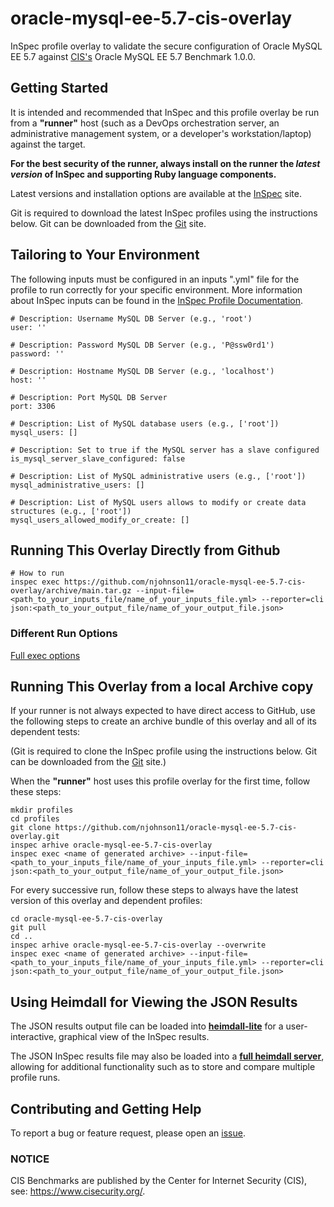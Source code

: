 # oracle-mysql-ee-5.7-cis-overlay
InSpec profile overlay to validate the secure configuration of Oracle MySQL EE 5.7 against [CIS's](https://www.cisecurity.org/cis-benchmarks/) Oracle MySQL EE 5.7 Benchmark 1.0.0.

## Getting Started  
It is intended and recommended that InSpec and this profile overlay be run from a __"runner"__ host (such as a DevOps orchestration server, an administrative management system, or a developer's workstation/laptop) against the target.

__For the best security of the runner, always install on the runner the _latest version_ of InSpec and supporting Ruby language components.__ 

Latest versions and installation options are available at the [InSpec](http://inspec.io/) site.

Git is required to download the latest InSpec profiles using the instructions below. Git can be downloaded from the [Git](https://git-scm.com/book/en/v2/Getting-Started-Installing-Git) site. 

## Tailoring to Your Environment
The following inputs must be configured in an inputs ".yml" file for the profile to run correctly for your specific environment. More information about InSpec inputs can be found in the [InSpec Profile Documentation](https://www.inspec.io/docs/reference/profiles/).
 
```
# Description: Username MySQL DB Server (e.g., 'root')
user: ''

# Description: Password MySQL DB Server (e.g., 'P@ssw0rd1')
password: ''

# Description: Hostname MySQL DB Server (e.g., 'localhost')
host: ''

# Description: Port MySQL DB Server
port: 3306

# Description: List of MySQL database users (e.g., ['root'])
mysql_users: []   

# Description: Set to true if the MySQL server has a slave configured
is_mysql_server_slave_configured: false

# Description: List of MySQL administrative users (e.g., ['root'])
mysql_administrative_users: [] 

# Description: List of MySQL users allows to modify or create data structures (e.g., ['root'])
mysql_users_allowed_modify_or_create: [] 
```

## Running This Overlay Directly from Github

```
# How to run
inspec exec https://github.com/njohnson11/oracle-mysql-ee-5.7-cis-overlay/archive/main.tar.gz --input-file=<path_to_your_inputs_file/name_of_your_inputs_file.yml> --reporter=cli json:<path_to_your_output_file/name_of_your_output_file.json>
```

### Different Run Options

  [Full exec options](https://docs.chef.io/inspec/cli/#options-3)

## Running This Overlay from a local Archive copy 

If your runner is not always expected to have direct access to GitHub, use the following steps to create an archive bundle of this overlay and all of its dependent tests:

(Git is required to clone the InSpec profile using the instructions below. Git can be downloaded from the [Git](https://git-scm.com/book/en/v2/Getting-Started-Installing-Git) site.)

When the __"runner"__ host uses this profile overlay for the first time, follow these steps: 

```
mkdir profiles
cd profiles
git clone https://github.com/njohnson11/oracle-mysql-ee-5.7-cis-overlay.git
inspec arhive oracle-mysql-ee-5.7-cis-overlay
inspec exec <name of generated archive> --input-file=<path_to_your_inputs_file/name_of_your_inputs_file.yml> --reporter=cli json:<path_to_your_output_file/name_of_your_output_file.json>
```

For every successive run, follow these steps to always have the latest version of this overlay and dependent profiles:

```
cd oracle-mysql-ee-5.7-cis-overlay
git pull
cd ..
inspec arhive oracle-mysql-ee-5.7-cis-overlay --overwrite
inspec exec <name of generated archive> --input-file=<path_to_your_inputs_file/name_of_your_inputs_file.yml> --reporter=cli json:<path_to_your_output_file/name_of_your_output_file.json>
```

## Using Heimdall for Viewing the JSON Results

The JSON results output file can be loaded into __[heimdall-lite](https://heimdall-lite.mitre.org/)__ for a user-interactive, graphical view of the InSpec results. 

The JSON InSpec results file may also be loaded into a __[full heimdall server](https://github.com/mitre/heimdall)__, allowing for additional functionality such as to store and compare multiple profile runs.

## Contributing and Getting Help
To report a bug or feature request, please open an [issue](https://github.com/njohnson11/oracle-mysql-ee-5.7-cis-overlay/issues/new).

### NOTICE 

CIS Benchmarks are published by the Center for Internet Security (CIS), see: https://www.cisecurity.org/.
